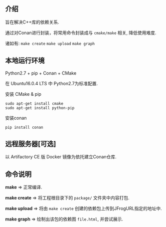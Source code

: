 ## 介绍

旨在解决C++库的依赖关系.

通过对Conan进行封装，将常用命令封装成与 `cmake/make` 相关, 降低使用难度.

诸如有: `make create` `make upload` `make graph`

## 本地运行环境

Python2.7 + pip + Conan + CMake

在 Ubuntu16.0.4 LTS 中 Python2.7为标准配置.

安装 CMake & pip
```
sudo apt-get install cmake
sudo apt-get install python-pip
```
安装conan
```
pip install conan
```

## 远程服务器[可选]

以 Artifactory CE 版 Docker 镜像为依托建立Conan仓库.



## 命令说明
**make** => 正常编译.

**make create** => 将工程根目录下的 `package/` 文件夹中内容打包.

**make upload** => 将由 `make create` 创建的依赖包上传到JFrogURL指定的地址中.

**make graph** => 绘制出该包的依赖图 `file.html`, 并尝试展示.

